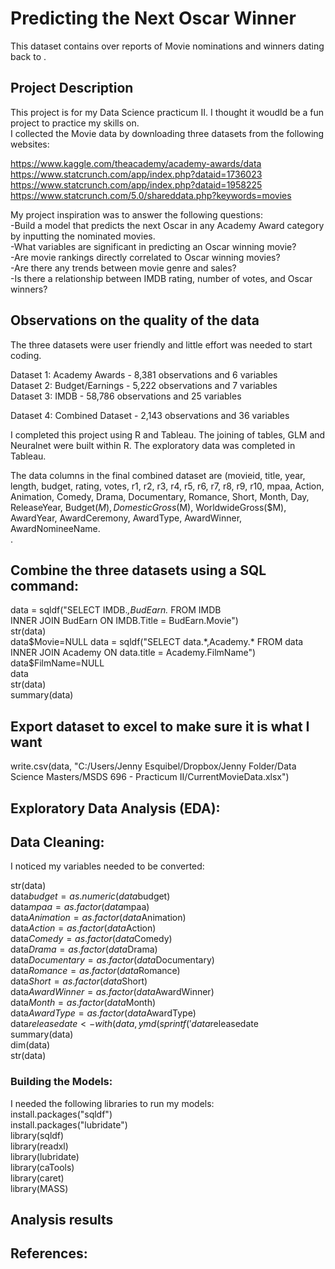 
# Predicting the Next Oscar Winner

This dataset contains over  reports of Movie nominations and winners dating back to .    

## Project Description    

This project is for my Data Science practicum II. I thought it woudld be a fun project to practice my skills on.   
I collected the Movie data by downloading three datasets from the following websites:     
    
https://www.kaggle.com/theacademy/academy-awards/data    
https://www.statcrunch.com/app/index.php?dataid=1736023    
https://www.statcrunch.com/app/index.php?dataid=1958225    
https://www.statcrunch.com/5.0/shareddata.php?keywords=movies    
    
My project inspiration was to answer the following questions:    
-Build a model that predicts the next Oscar in any Academy Award category by inputting the nominated movies.    
-What variables are significant in predicting an Oscar winning movie?    
-Are movie rankings directly correlated to Oscar winning movies?    
-Are there any trends between movie genre and sales?    
-Is there a relationship between IMDB rating, number of votes, and Oscar winners?    

## Observations on the quality of the data    

The three datasets were user friendly and little effort was needed to start coding.     

Dataset 1: Academy Awards - 8,381 observations and 6 variables    
Dataset 2: Budget/Earnings - 5,222 observations and 7 variables    
Dataset 3: IMDB - 58,786 observations and 25 variables    
    
Dataset 4: Combined Dataset - 2,143 observations and 36 variables    

I completed this project using R and Tableau.  The joining of tables, GLM and Neuralnet were built within R.  The exploratory data was completed in Tableau.  

The data columns in the final combined dataset are (movieid,	title,	year,	length,	budget,	rating,	votes,	r1,	r2,	r3,	r4,	r5,	r6,	r7,	r8,	r9, r10,	mpaa,	Action,	Animation,	Comedy,	Drama,	Documentary,	Romance,	Short,	Month,	Day,	ReleaseYear,	Budget($M),	DomesticGross($M),	WorldwideGross($M),	AwardYear,	AwardCeremony,	AwardType,	AwardWinner,	AwardNomineeName.    
        .          
  
## Combine the three datasets using a SQL command:    
data = sqldf("SELECT IMDB.*,BudEarn.* FROM IMDB    
INNER JOIN BudEarn ON IMDB.Title = BudEarn.Movie")    
str(data)    
data$Movie=NULL    
data = sqldf("SELECT data.*,Academy.* FROM data    
INNER JOIN Academy ON data.title = Academy.FilmName")    
data$FilmName=NULL    
data    
str(data)    
summary(data)    


## Export dataset to excel to make sure it is what I want    
write.csv(data, "C:/Users/Jenny Esquibel/Dropbox/Jenny Folder/Data Science Masters/MSDS 696 - Practicum II/CurrentMovieData.xlsx")    
        
## Exploratory Data Analysis (EDA):    
    

## Data Cleaning:    
    
I noticed my variables needed to be converted:    
    
str(data)    
data$budget=as.numeric(data$budget)    
data$mpaa=as.factor(data$mpaa)    
data$Animation=as.factor(data$Animation)    
data$Action=as.factor(data$Action)    
data$Comedy=as.factor(data$Comedy)    
data$Drama=as.factor(data$Drama)    
data$Documentary=as.factor(data$Documentary)    
data$Romance=as.factor(data$Romance)    
data$Short=as.factor(data$Short)    
data$AwardWinner=as.factor(data$AwardWinner)    
data$Month=as.factor(data$Month)    
data$AwardType=as.factor(data$AwardType)    
data$releasedate <- with(data, ymd(sprintf('%04d%02d%02d', ReleaseYear, Month, Day)))    
data$releasedate    
summary(data)    
dim(data)    
str(data)     
   
   
### Building the Models:    

I needed the following libraries to run my models:    
install.packages("sqldf")    
install.packages("lubridate")    
library(sqldf)    
library(readxl)    
library(lubridate)    
library(caTools)    
library(caret)    
library(MASS)       
       
    

## Analysis results    


    
## References:    

 
